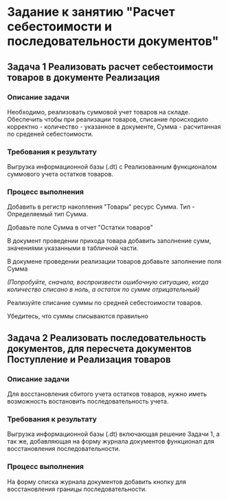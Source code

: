 # Задание к занятию "Расчет себестоимости и последовательности документов"

## Задача 1 Реализовать расчет себестоимости товаров в документе Реализация

### Описание задачи

Необходимо, реализовать суммовой учет товаров на складе.
Обеспечить чтобы при реализации товаров, списание происходило корректно - количество - указанное в документе, Сумма - расчитанная по среденей себестоимости.

### Требования к результату

Выгрузка информационной базы (.dt) с Реализованным функционалом суммового учета остатков товаров.

### Процесс выполнения

Добавить в регистр накопления "Товары" ресурс Сумма. Тип - Определяемый тип Сумма.

Добавьте поле Сумма в отчет "Остатки товаров"

В документ проведении прихода товара добавить заполнение сумм, значениями указанными в табличной части.

В докумене проведении реализации товаров добавьте заполнение поля Сумма

*(Попробуйте, сначала, воспроизвести ошибочную ситуацию, когда количество списано в ноль, а остаток по сумме отрицательный)*

Реализуйте списание суммы по средней себестоимости товаров.

Убедитесь, что суммы списываются правильно

## Задача 2 Реализовать последовательность документов, для пересчета документов Поступление и Реализация товаров

### Описание задачи

Для восстановления сбитого учета остатков товаров, нужно иметь возможность востановить последовательность учета.

### Требования к результату

Выгрузка информационной базы (.dt) включающая решение Задачи 1, а так же, добавляющая на форму журнала документов функционал для восстановления последовательности.

### Процесс выполнения

На форму списка журнала документов добавить кнопку для восстановления границы последовательности.
